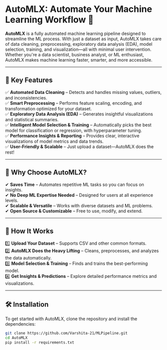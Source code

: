 # AutoMLX: Automate Your Machine Learning Workflow 🚀

**AutoMLX** is a fully automated machine learning pipeline designed to streamline the ML process. With just a dataset as input, AutoMLX takes care of data cleaning, preprocessing, exploratory data analysis (EDA), model selection, training, and visualization—all with minimal user intervention. Whether you're a data scientist, business analyst, or ML enthusiast, AutoMLX makes machine learning faster, smarter, and more accessible.

---

## 🚀 Key Features

✅ **Automated Data Cleaning** – Detects and handles missing values, outliers, and inconsistencies.  
✅ **Smart Preprocessing** – Performs feature scaling, encoding, and transformation optimized for your dataset.  
✅ **Exploratory Data Analysis (EDA)** – Generates insightful visualizations and statistical summaries.  
✅ **Intelligent Model Selection & Training** – Automatically picks the best model for classification or regression, with hyperparameter tuning.  
✅ **Performance Insights & Reporting** – Provides clear, interactive visualizations of model metrics and data trends.  
✅ **User-Friendly & Scalable** – Just upload a dataset—AutoMLX does the rest!  

---

## 🎯 Why Choose AutoMLX?

✔ **Saves Time** – Automates repetitive ML tasks so you can focus on insights.  
✔ **No Deep ML Expertise Needed** – Designed for users at all experience levels.  
✔ **Scalable & Versatile** – Works with diverse datasets and ML problems.  
✔ **Open Source & Customizable** – Free to use, modify, and extend.  

---

## 📌 How It Works

1️⃣ **Upload Your Dataset** – Supports CSV and other common formats.  
2️⃣ **AutoMLX Does the Heavy Lifting** – Cleans, preprocesses, and analyzes the data automatically.  
3️⃣ **Model Selection & Training** – Finds and trains the best-performing model.  
4️⃣ **Get Insights & Predictions** – Explore detailed performance metrics and visualizations.  

---

## 🛠 Installation

To get started with AutoMLX, clone the repository and install the dependencies:

```bash
git clone https://github.com/Varshita-21/MLPipeline.git
cd AutoMLX
pip install -r requirements.txt
